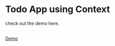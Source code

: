# Todo App using Context

check out the demo here.

</br>
<a href="https://todomp.netlify.app/">Demo</a>
